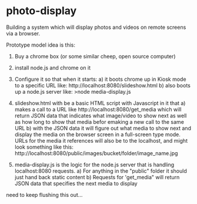 photo-display
=============

Building a system which will display photos and videos on remote screens via a browser.  

Prototype model idea is this:

1) Buy a chrome box (or some similar cheep, open source computer)
2) install node.js and chrome on it 
3) Configure it so that when it starts:
  a) it boots chrome up in Kiosk mode to a specific URL like: http://localhost:8080/slideshow.html
  b) also boots up a node.js server like: >node media-display.js
  
4) slideshow.html with be a basic HTML script with Javascript in it that
  a) makes a call to a URL like http://localhost:8080/get_media which will return JSON data that indicates what image/video to show next as well as how long to show that media befor emaking a new call to the same URL
  b) with the JSON data it will figure out what media to show next and display the media on the browser screen in a full-screen type mode.  URLs for the media it references will also be to the localhost, and might look something like this: http://localhost:8080/public/images/bucket/folder/image_name.jpg
  
5) media-display.js is the logic for the node.js server that is handling localhost:8080 requests.
  a) For anything in the "public" folder it should just hand back static content
  b) Requests for 'get_media" will return JSON data that specifies the next media to display
  
  need to keep flushing this out...
